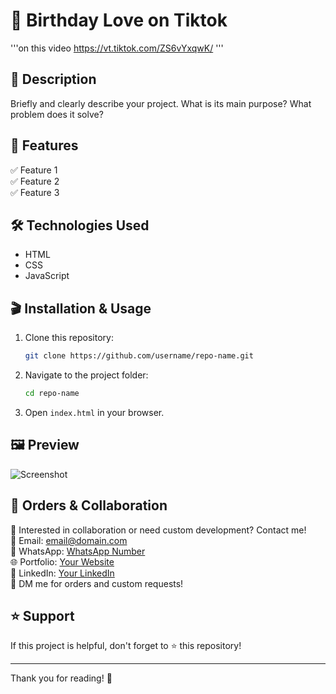 # 📌 Birthday Love on Tiktok
'''on this video
https://vt.tiktok.com/ZS6vYxqwK/
'''

## 📖 Description
Briefly and clearly describe your project. What is its main purpose? What problem does it solve?

## 🚀 Features
✅ Feature 1  
✅ Feature 2  
✅ Feature 3  

## 🛠️ Technologies Used
- HTML
- CSS
- JavaScript

## 🎬 Installation & Usage
1. Clone this repository:
   ```bash
   git clone https://github.com/username/repo-name.git
   ```
2. Navigate to the project folder:
   ```bash
   cd repo-name
   ```
3. Open `index.html` in your browser.

## 🖼️ Preview
![Screenshot](https://linkgambar.com/screenshot.png)

## 📩 Orders & Collaboration
💼 Interested in collaboration or need custom development? Contact me!  
📧 Email: [email@domain.com](mailto:email@domain.com)  
📱 WhatsApp: [WhatsApp Number](https://wa.me/62XXXXXXXXXX)  
🌐 Portfolio: [Your Website](https://website.com)  
🔗 LinkedIn: [Your LinkedIn](https://linkedin.com/in/username)  
📩 DM me for orders and custom requests!

## ⭐ Support
If this project is helpful, don't forget to ⭐ this repository!

---

Thank you for reading! 🚀
